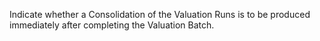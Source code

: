 Indicate whether a Consolidation of the Valuation Runs is to be produced immediately after completing the Valuation Batch.
